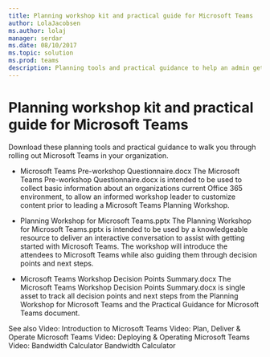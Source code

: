 ```yaml
---
title: Planning workshop kit and practical guide for Microsoft Teams
author: LolaJacobsen
ms.author: lolaj
manager: serdar
ms.date: 08/10/2017
ms.topic: solution
ms.prod: teams
description: Planning tools and practical guidance to help an admin get started with Microsoft Teams
---
```


Planning workshop kit and practical guide for Microsoft Teams
=============================================================

Download these planning tools and practical guidance to walk you through rolling out Microsoft Teams in your organization.

- Microsoft Teams Pre-workshop Questionnaire.docx
    The Microsoft Teams Pre-workshop Questionnaire.docx is intended to be used to collect basic information about an organizations current Office 365 environment, to allow an informed workshop leader to customize content prior to leading a Microsoft Teams Planning Workshop.

- Planning Workshop for Microsoft Teams.pptx
    The Planning Workshop for Microsoft Teams.pptx is intended to be used by a knowledgeable resource to deliver an interactive conversation to assist with getting started with Microsoft Teams. The workshop will introduce the attendees to Microsoft Teams while also guiding them through decision points and next steps.

- Microsoft Teams Workshop Decision Points Summary.docx
    The Microsoft Teams Workshop Decision Points Summary.docx is single asset to track all decision points and next steps from the Planning Workshop for Microsoft Teams and the Practical Guidance for Microsoft Teams document.

See also
Video: Introduction to Microsoft Teams
Video: Plan, Deliver & Operate Microsoft Teams
Video: Deploying & Operating Microsoft Teams
Video: Bandwidth Calculator
Bandwidth Calculator

